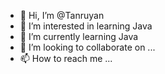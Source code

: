 - 👋 Hi, I’m @Tanruyan
- 👀 I’m interested in learning Java
- 🌱 I’m currently learning Java
- 💞️ I’m looking to collaborate on ...
- 📫 How to reach me ...

<!---
Tanruyan/Tanruyan is a ✨ special ✨ repository because its `README.md` (this file) appears on your GitHub profile.
You can click the Preview link to take a look at your changes.
--->

